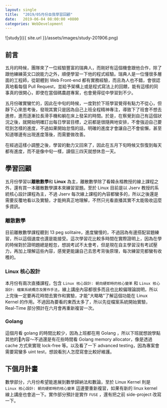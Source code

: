 ```yaml
---
layout: single
title:  "2019/05月份自我學習回顧"
date:   2019-06-04 08:00:00 +0800
categories: WebDevelopment
---
```

![study]({{ site.url }}/assets/images/study-201906.png)
## 前言
五月的時候，團隊來了一位經驗豐富的瑞典人，而剛好有這個機會跟他合作，除了跟他練練英文口說能力之外，順便學習一下他的程式經驗。瑞典人是一位懂很多層面的工程師，從韌體到 Web Front-end 都有實務經驗，而且為人也不錯，會很認真地看每個 Pull Request，並給予架構上或是程式寫法上的回饋，能有這樣的同事真的很開心，即使在當個碼農趕專案，也會覺得從中學習到不少。

五月份確實蠻忙的，因此在中旬的時候，一度對於下班學習覺得有點力不從心，但靜下心來思考後，發現其實只是因為自己上班全程精神專注，導致下了班會不想去進修，進而逐漸拉長滑手機和躺在床上發呆的時間。於是，在察覺到自己有這個狀況之後，就開始明確訂出每日學習目標，之前都是很隨興地安排，不會強迫自己要唸到怎樣的進度，不過如果開始怠惰的話，明確的進度才會讓自己不會偷懶，甚至知道哪邊有出現進度落後，而需要做改善。

在經過這樣小調整之後，學習的動力又回來了，因此在五月下旬時候又恢復到每天都有進度，而不是像中旬一樣，讀個三四天就想休息一天。

## 學習回顧

五月份學習以**離散數學**和 **Linux** 為主，離散數學除了看韓永楷教授的線上課程之外，還有買一本離散數學課本來練習習題。至於 Linux 目前是以 Jserv 教授的系統核心設計課程為主，不過 Jserv 每次線上課程的內容都蠻多的，所以之後還是需要反覆地看以及實驗，才能夠真正地理解，不然只光看直播其實不太能吸收這麼多資訊。

### 離散數學

目前離散數學課程聽到 13 peg solitaire，進度蠻慢的，不過因為有邊搭配習題練習，所以這個速度也還是能接受。這次學習花比較多時間在實際證明上，因為在學的時候對於證明題總是輕忽，想說考試不太會考，但是現在自主學習沒有考試壓力，再加上理解這些內容，感覺更能讓自己去思考背後原理，每次練習完都蠻有收穫的。

### Linux 核心設計

本月份有兩次直播課程，包含 `Linux 核心設計: 朝向硬即時的核心變革` 和 `Linux 核心設計: 檔案系統概念及實作手法`，線上講座內容都很多而且也比較偏理論說明，所以上完後一定要再花時間去實作和實驗，才能"大略略"了解這個功能在 Linux Kernel 的作用。不過因為要看的東西太多了，所以先從檔案系統開始實驗， Real-Time 部分預計在六月會再重新複習一次。

### Golang

這個月看 golang 的時間比較少，因為上班都在用 Golang ，所以下班就想說學點其他的內容～不過還是有花些時間看 Golang memory allocator，像是透過 cache 方式來實現 lock-free 等。以及看了一下 advanced testing，因為專案會需要寫蠻多 uint test，想說看別人怎麼寫會比較好維護。

## 下個月計畫

數學部分，六月份希望能進展到數學歸納法和數論，至於 Linux Kernel 則是 `Linux 核心設計: 朝向硬即時的核心變革` 這邊要重新複習，如果有新的 linux kernel 線上講座也會追一下。實作部分預計是實作 `FUSE` ，還有把之前 side-project 改寫一下。
